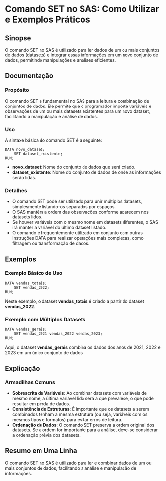 <!--
Meta Description: # Comando SET no SAS: Como Utilizar e Exemplos Práticos ## Sinopse O comando SET no SAS é utilizado para ler dados de um ou mais conjuntos de dados (d...
Meta Keywords: dados, set, datasets, sas, comando
-->

# Comando SET no SAS: Como Utilizar e Exemplos Práticos

## Sinopse
O comando SET no SAS é utilizado para ler dados de um ou mais conjuntos de dados (datasets) e integrar essas informações em um novo conjunto de dados, permitindo manipulações e análises eficientes.

## Documentação
### Propósito
O comando SET é fundamental no SAS para a leitura e combinação de conjuntos de dados. Ele permite que o programador importe variáveis e observações de um ou mais datasets existentes para um novo dataset, facilitando a manipulação e análise de dados.

### Uso
A sintaxe básica do comando SET é a seguinte:

```sas
DATA novo_dataset;
    SET dataset_existente;
RUN;
```

- **novo_dataset**: Nome do conjunto de dados que será criado.
- **dataset_existente**: Nome do conjunto de dados de onde as informações serão lidas.

### Detalhes
- O comando SET pode ser utilizado para unir múltiplos datasets, simplesmente listando-os separados por espaços.
- O SAS mantém a ordem das observações conforme aparecem nos datasets lidos.
- Se houver variáveis com o mesmo nome em datasets diferentes, o SAS irá manter a variável do último dataset listado.
- O comando é frequentemente utilizado em conjunto com outras instruções DATA para realizar operações mais complexas, como filtragem ou transformação de dados.

## Exemplos
### Exemplo Básico de Uso
```sas
DATA vendas_totais;
    SET vendas_2022;
RUN;
```
Neste exemplo, o dataset **vendas_totais** é criado a partir do dataset **vendas_2022**.

### Exemplo com Múltiplos Datasets
```sas
DATA vendas_gerais;
    SET vendas_2021 vendas_2022 vendas_2023;
RUN;
```
Aqui, o dataset **vendas_gerais** combina os dados dos anos de 2021, 2022 e 2023 em um único conjunto de dados.

## Explicação
### Armadilhas Comuns
- **Sobrescrita de Variáveis**: Ao combinar datasets com variáveis de mesmo nome, a última variável lida será a que prevalece, o que pode resultar em perda de dados.
- **Consistência de Estruturas**: É importante que os datasets a serem combinados tenham a mesma estrutura (ou seja, variáveis com os mesmos tipos e formatos) para evitar erros de leitura.
- **Ordenação de Dados**: O comando SET preserva a ordem original dos datasets. Se a ordem for importante para a análise, deve-se considerar a ordenação prévia dos datasets.

## Resumo em Uma Linha
O comando SET no SAS é utilizado para ler e combinar dados de um ou mais conjuntos de dados, facilitando a análise e manipulação de informações.